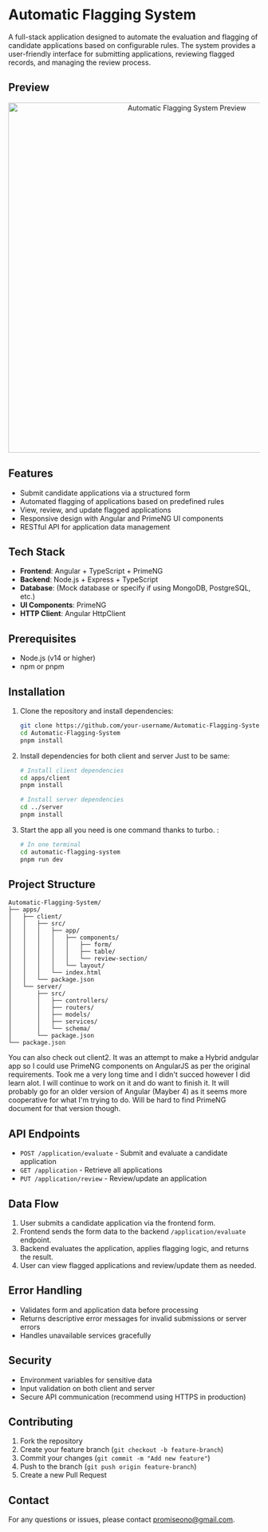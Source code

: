 # Automatic Flagging System

A full-stack application designed to automate the evaluation and flagging of candidate applications based on configurable rules. The system provides a user-friendly interface for submitting applications, reviewing flagged records, and managing the review process.

## Preview

<!-- Add a screenshot here if available -->
<p align="center"><img width="700" alt="Automatic Flagging System Preview" src="https://github.com/user-attachments/assets/97fa6378-771a-4ffe-943a-5d61ef7c413e" /></p>

## Features

- Submit candidate applications via a structured form
- Automated flagging of applications based on predefined rules
- View, review, and update flagged applications
- Responsive design with Angular and PrimeNG UI components
- RESTful API for application data management

## Tech Stack

- **Frontend**: Angular + TypeScript + PrimeNG
- **Backend**: Node.js + Express + TypeScript
- **Database**: (Mock database or specify if using MongoDB, PostgreSQL, etc.)
- **UI Components**: PrimeNG
- **HTTP Client**: Angular HttpClient

## Prerequisites

- Node.js (v14 or higher)
- npm or pnpm

## Installation

1. Clone the repository and install dependencies:

    ```bash
    git clone https://github.com/your-username/Automatic-Flagging-System.git
    cd Automatic-Flagging-System
    pnpm install
    ```

2. Install dependencies for both client and server Just to be same:

    ```bash
    # Install client dependencies
    cd apps/client
    pnpm install

    # Install server dependencies
    cd ../server
    pnpm install
    ```

3. Start the app all you need is one command thanks to turbo. :

    ```bash
    # In one terminal
    cd automatic-flagging-system
    pnpm run dev

    ```

## Project Structure

```
Automatic-Flagging-System/
├── apps/
│   ├── client/
│   │   ├── src/
│   │   │   ├── app/
│   │   │   │   ├── components/
│   │   │   │   │   ├── form/
│   │   │   │   │   ├── table/
│   │   │   │   │   └── review-section/
│   │   │   │   └── layout/
│   │   │   └── index.html
│   │   └── package.json
│   └── server/
│       ├── src/
│       │   ├── controllers/
│       │   ├── routers/
│       │   ├── models/
│       │   ├── services/
│       │   └── schema/
│       └── package.json
└── package.json
```

You can also check out client2. It was an attempt to make a Hybrid andgular app so I could use PrimeNG components on AngularJS as per the original requirements. Took me a very long time and I didn't succed however I did learn alot. I will continue to work on it and do want to finish it. It will probably go for an older version of Angular (Mayber 4) as it seems more cooperative for what I'm trying to do. Will be hard to find PrimeNG document for that version though.

## API Endpoints

- `POST /application/evaluate` - Submit and evaluate a candidate application
- `GET /application` - Retrieve all applications
- `PUT /application/review` - Review/update an application

## Data Flow

1. User submits a candidate application via the frontend form.
2. Frontend sends the form data to the backend `/application/evaluate` endpoint.
3. Backend evaluates the application, applies flagging logic, and returns the result.
4. User can view flagged applications and review/update them as needed.

## Error Handling

- Validates form and application data before processing
- Returns descriptive error messages for invalid submissions or server errors
- Handles unavailable services gracefully

## Security

- Environment variables for sensitive data
- Input validation on both client and server
- Secure API communication (recommend using HTTPS in production)

## Contributing

1. Fork the repository
2. Create your feature branch (`git checkout -b feature-branch`)
3. Commit your changes (`git commit -m "Add new feature"`)
4. Push to the branch (`git push origin feature-branch`)
5. Create a new Pull Request

## Contact

For any questions or issues, please contact [promiseono@gmail.com](mailto:promiseono@gmail.com).
